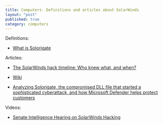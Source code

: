 ```yaml
---
title: Computers- Definitions and articles about SolarWinds
layout: "post"
published: true
category: computers
---
```


Definitions:

- [What is Solorigate](https://www.cybersecurity-insiders.com/what-is-solorigate/)

Articles:

- [The SolarWinds hack timeline: Who knew what, and when?](https://www.csoonline.com/article/3613571/the-solarwinds-hack-timeline-who-knew-what-and-when.html)

- [Wiki](https://en.wikipedia.org/wiki/2020_United_States_federal_government_data_breach)

- [Analyzing Solorigate, the compromised DLL file that started a sophisticated cyberattack, and how Microsoft Defender helps protect customers](https://www.microsoft.com/security/blog/2020/12/18/analyzing-solorigate-the-compromised-dll-file-that-started-a-sophisticated-cyberattack-and-how-microsoft-defender-helps-protect/)

Videos:

- [Senate Intelligence Hearing on SolarWinds Hacking](https://www.c-span.org/video/?509234-1/senate-intelligence-hearing-solarwinds-hacking)
